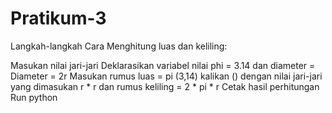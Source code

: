 # Pratikum-3
Langkah-langkah Cara Menghitung luas dan keliling:

Masukan nilai jari-jari
Deklarasikan variabel nilai phi = 3.14 dan diameter = Diameter = 2r
Masukan rumus luas = pi (3,14) kalikan () dengan nilai jari-jari yang dimasukan r * r dan rumus keliling = 2 * pi * r
Cetak hasil perhitungan
Run python
